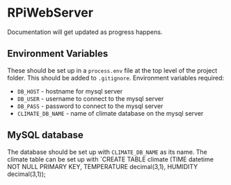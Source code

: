 ﻿# RPiWebServer
Documentation will get updated as progress happens.

## Environment Variables
These should be set up in a `process.env` file at the top level of the project folder. This should be added to `.gitignore`.
Environment variables required:
* `DB_HOST` - hostname for mysql server
* `DB_USER` - username to connect to the mysql server
* `DB_PASS` - password to connect to the mysql server
* `CLIMATE_DB_NAME` - name of climate database on the mysql server

## MySQL database
The database should be set up with `CLIMATE_DB_NAME` as its name. The climate table can be set up with
`CREATE TABLE climate (TIME datetime NOT NULL PRIMARY KEY, TEMPERATURE decimal(3,1), HUMIDITY decimal(3,1));
